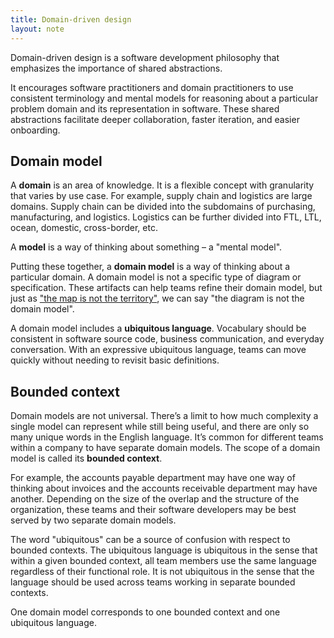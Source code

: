 ```yaml
---
title: Domain-driven design
layout: note
---
```


Domain-driven design is a software development philosophy that emphasizes the importance of shared abstractions.

It encourages software practitioners and domain practitioners to use consistent terminology and mental models for reasoning about a particular problem domain and its representation in software. These shared abstractions facilitate deeper collaboration, faster iteration, and easier onboarding.

## Domain model

A **domain** is an area of knowledge. It is a flexible concept with granularity that varies by use case. For example, supply chain and logistics are large domains. Supply chain can be divided into the subdomains of purchasing, manufacturing, and logistics. Logistics can be further divided into FTL, LTL, ocean, domestic, cross-border, etc. 

A **model** is a way of thinking about something – a "mental model".

Putting these together, a **domain model** is a way of thinking about a particular domain. A domain model is not a specific type of diagram or specification. These artifacts can help teams refine their domain model, but just as ["the map is not the territory"](https://en.wikipedia.org/wiki/Map%E2%80%93territory_relation), we can say "the diagram is not the domain model".

A domain model includes a **ubiquitous language**. Vocabulary should be consistent in software source code, business communication, and everyday conversation. With an expressive ubiquitous language, teams can move quickly without needing to revisit basic definitions.

## Bounded context

Domain models are not universal. There’s a limit to how much complexity a single model can represent while still being useful, and there are only so many unique words in the English language. It’s common for different teams within a company to have separate domain models. The scope of a domain model is called its **bounded context**.

For example, the accounts payable department may have one way of thinking about invoices and the accounts receivable department may have another. Depending on the size of the overlap and the structure of the organization, these teams and their software developers may be best served by two separate domain models.

The word "ubiquitous" can be a source of confusion with respect to bounded contexts. The ubiquitous language is ubiquitous in the sense that within a given bounded context, all team members use the same language regardless of their functional role. It is not ubiquitous in the sense that the language should be used across teams working in separate bounded contexts.

One domain model corresponds to one bounded context and one ubiquitous language.
